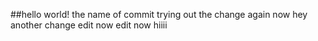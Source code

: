 ##hello world!
the name of commit
trying out the change
again
now
hey
another change
edit now
edit
now
hiiii
